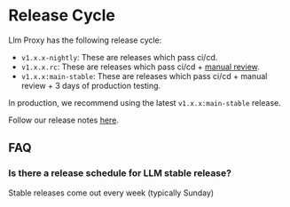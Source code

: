 # Release Cycle

Llm Proxy has the following release cycle:

- `v1.x.x-nightly`: These are releases which pass ci/cd. 
- `v1.x.x.rc`: These are releases which pass ci/cd + [manual review](https://github.com/BerriAI/llm/discussions/8495#discussioncomment-12180711).
- `v1.x.x:main-stable`: These are releases which pass ci/cd + manual review + 3 days of production testing.

In production, we recommend using the latest `v1.x.x:main-stable` release.


Follow our release notes [here](https://github.com/BerriAI/llm/releases).


## FAQ

### Is there a release schedule for LLM stable release?

Stable releases come out every week (typically Sunday)

